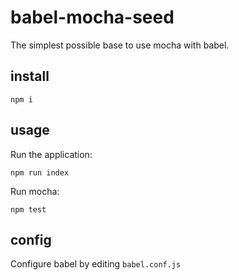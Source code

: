 # babel-mocha-seed

The simplest possible base to use mocha with babel.

## install

    npm i
    
## usage

Run the application:

    npm run index
    
Run mocha:

    npm test

## config

Configure babel by editing `babel.conf.js`
